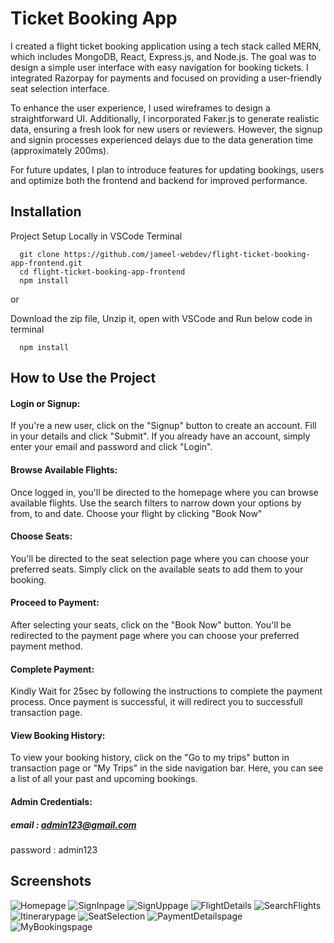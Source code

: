 
# Ticket Booking App

I created a flight ticket booking application using a tech stack called MERN, which includes MongoDB, React, Express.js, and Node.js. The goal was to design a simple user interface with easy navigation for booking tickets. I integrated Razorpay for payments and focused on providing a user-friendly seat selection interface.

To enhance the user experience, I used wireframes to design a straightforward UI. Additionally, I incorporated Faker.js to generate realistic data, ensuring a fresh look for new users or reviewers. However, the signup and signin processes experienced delays due to the data generation time (approximately 200ms).

For future updates, I plan to introduce features for updating bookings, users and optimize both the frontend and backend for improved performance.


## Installation

Project Setup Locally in VSCode Terminal

```
  git clone https://github.com/jameel-webdev/flight-ticket-booking-app-frontend.git
  cd flight-ticket-booking-app-frontend
  npm install
```
or

Download the zip file, Unzip it, open with VSCode and Run below code in terminal

```
  npm install
```


    
## How to Use the Project

#### Login or Signup:

If you're a new user, click on the "Signup" button to create an account. Fill in your details and click "Submit".
If you already have an account, simply enter your email and password and click "Login".
#### Browse Available Flights:

Once logged in, you'll be directed to the homepage where you can browse available flights. Use the search filters to narrow down your options by from, to and date. Choose your flight by clicking "Book Now" 
#### Choose Seats:

You'll be directed to the seat selection page where you can choose your preferred seats. Simply click on the available seats to add them to your booking.
#### Proceed to Payment:

After selecting your seats, click on the "Book Now" button. You'll be redirected to the payment page where you can choose your preferred payment method.
#### Complete Payment:

Kindly Wait for 25sec by following the instructions to complete the payment process. Once payment is successful, it will redirect you to successfull transaction page.
#### View Booking History:

To view your booking history, click on the "Go to my trips" button in transaction page or "My Trips" in the side navigation bar. Here, you can see a list of all your past and upcoming bookings.

#### Admin Credentials:
##### email : admin123@gmail.com
password : admin123

## Screenshots

![Homepage](https://github.com/jameel-webdev/flight-ticket-booking-app-backend/assets/126319130/04ed80c7-ef1e-404c-baa8-15a6a07f9ade)
![SignInpage](https://github.com/jameel-webdev/flight-ticket-booking-app-backend/assets/126319130/1ecc8e34-fffb-485e-ac7a-5f670218fda1)
![SignUppage](https://github.com/jameel-webdev/flight-ticket-booking-app-backend/assets/126319130/ab795f6b-3856-4c08-8ce1-21b0b412c1cc)
![FlightDetails](https://github.com/jameel-webdev/flight-ticket-booking-app-backend/assets/126319130/90b07960-60f7-4769-ac3f-66786670f2be)
![SearchFlights](https://github.com/jameel-webdev/flight-ticket-booking-app-backend/assets/126319130/7d09cd1a-c0df-4844-b43c-844a60de2b17)
![Itinerarypage](https://github.com/jameel-webdev/flight-ticket-booking-app-backend/assets/126319130/2fec6e8b-7115-4428-a8f2-a47df2e6d410)
![SeatSelection](https://github.com/jameel-webdev/flight-ticket-booking-app-backend/assets/126319130/d9ae6d83-d8a9-4aca-ba68-da55e1735172)
![PaymentDetailspage](https://github.com/jameel-webdev/flight-ticket-booking-app-backend/assets/126319130/9b1237ae-f97e-486e-881f-c8ecada1ec76)
![MyBookingspage](https://github.com/jameel-webdev/flight-ticket-booking-app-backend/assets/126319130/be634395-1013-4081-923f-68eafa3032a7)
